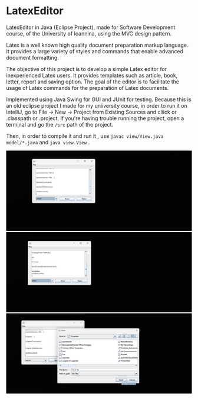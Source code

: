 # LatexEditor
LatexEditor in Java (Eclipse Project), made for Software Development course, of the University of Ioannina, using the MVC design pattern.

Latex is a well known high quality document preparation markup language.
It provides a large variety of styles and commands that enable advanced document formatting.

The objective of this project is to develop a simple Latex editor for inexperienced Latex users. It provides 
templates such as article, book, letter, report and saving option.
The goal of the editor is to facilitate the usage of Latex commands for the preparation of Latex documents. 

Implemented using Java Swing for GUI and JUnit for testing.
Because this is an old eclipse project I made for my uniiversity course, in order to run it on IntelliJ, 
go to File → New → Project from Existing Sources and cliick or .classpath or .project. If you're having trouble
running the project, open a terminal and go the ```/src``` path of the project. 

Then, in order to compile it and run it , use ```javac view/View.java model/*.java``` and ```java view.View``` .      





![ezcv logo](https://raw.githubusercontent.com/TeoOG/LatexEditor/refs/heads/master/Screenshot1_latex.jpg)
![ezcv logo](https://raw.githubusercontent.com/TeoOG/LatexEditor/refs/heads/master/Screenshot2_latex.jpg)
![ezcv logo](https://raw.githubusercontent.com/TeoOG/LatexEditor/refs/heads/master/Screenshot3_latex.png)
